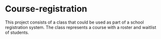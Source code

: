 # Course-registration
This project consists of a class that could be used as part of a school registration system. The class represents a course with a roster and waitlist of students. 

